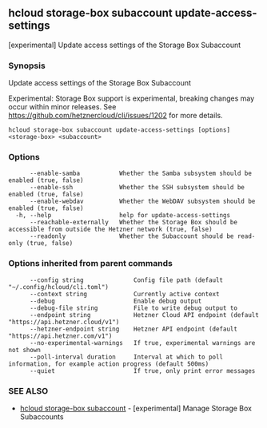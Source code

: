 ## hcloud storage-box subaccount update-access-settings

[experimental] Update access settings of the Storage Box Subaccount

### Synopsis

Update access settings of the Storage Box Subaccount

Experimental: Storage Box support is experimental, breaking changes may occur within minor releases.
See https://github.com/hetznercloud/cli/issues/1202 for more details.


```
hcloud storage-box subaccount update-access-settings [options] <storage-box> <subaccount>
```

### Options

```
      --enable-samba           Whether the Samba subsystem should be enabled (true, false)
      --enable-ssh             Whether the SSH subsystem should be enabled (true, false)
      --enable-webdav          Whether the WebDAV subsystem should be enabled (true, false)
  -h, --help                   help for update-access-settings
      --reachable-externally   Whether the Storage Box should be accessible from outside the Hetzner network (true, false)
      --readonly               Whether the Subaccount should be read-only (true, false)
```

### Options inherited from parent commands

```
      --config string              Config file path (default "~/.config/hcloud/cli.toml")
      --context string             Currently active context
      --debug                      Enable debug output
      --debug-file string          File to write debug output to
      --endpoint string            Hetzner Cloud API endpoint (default "https://api.hetzner.cloud/v1")
      --hetzner-endpoint string    Hetzner API endpoint (default "https://api.hetzner.com/v1")
      --no-experimental-warnings   If true, experimental warnings are not shown
      --poll-interval duration     Interval at which to poll information, for example action progress (default 500ms)
      --quiet                      If true, only print error messages
```

### SEE ALSO

* [hcloud storage-box subaccount](hcloud_storage-box_subaccount.md)	 - [experimental] Manage Storage Box Subaccounts
